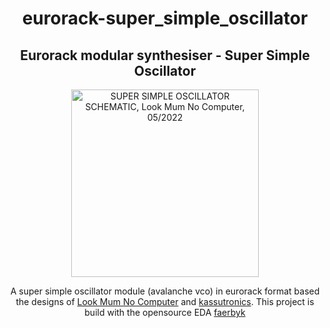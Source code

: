 <div align="center">

# eurorack-super_simple_oscillator

## Eurorack modular synthesiser - Super Simple Oscillator

<img height=300 width=300 alt="SUPER SIMPLE OSCILLATOR SCHEMATIC, Look Mum No Computer, 05/2022" src="./sso_schematic.png"/>
<br/>

A super simple oscillator module (avalanche vco) in eurorack format based the designs of [Look Mum No Computer](https://www.lookmumnocomputer.com/projects#/simplest-oscillator) and [kassutronics](https://kassu2000.blogspot.com/2018/07/avalance-vco.html).
This project is build with the opensource EDA [faerbyk](https://github.com/faebryk/faebryk)
